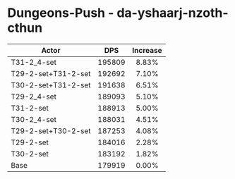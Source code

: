 # Dungeons-Push - da-yshaarj-nzoth-cthun
| Actor | DPS | Increase |
|---|:---:|:---:|
|T31-2_4-set|195809|8.83%|
|T29-2-set+T31-2-set|192692|7.10%|
|T30-2-set+T31-2-set|191638|6.51%|
|T29-2_4-set|189093|5.10%|
|T31-2-set|188913|5.00%|
|T30-2_4-set|188031|4.51%|
|T29-2-set+T30-2-set|187253|4.08%|
|T29-2-set|184016|2.28%|
|T30-2-set|183192|1.82%|
|Base|179919|0.00%|
